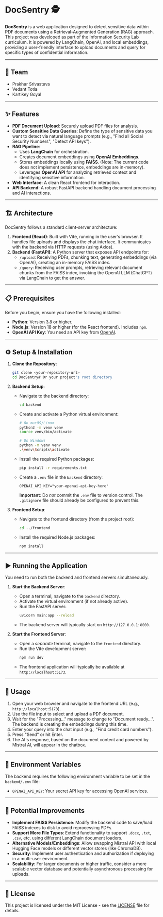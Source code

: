 # DocSentry 🕵️

**DocSentry** is a web application designed to detect sensitive data within PDF documents using a Retrieval-Augmented Generation (RAG) approach. This project was developed as part of the Information Security Lab curriculum. It is powered by LangChain, OpenAI, and local embeddings, providing a user-friendly interface to upload documents and query for specific types of confidential information.



---

## 👥 Team

* Prakhar Srivastava
* Vedant Totla
* Kartikey Goyal

---

## ✨ Features

* **PDF Document Upload**: Securely upload PDF files for analysis.
* **Custom Sensitive Data Queries**: Define the type of sensitive data you want to detect via natural language prompts (e.g., "Find all Social Security Numbers", "Detect API keys").
* **RAG Pipeline**:
    * Uses **LangChain** for orchestration.
    * Creates document embeddings using **OpenAI Embeddings**.
    * Stores embeddings locally using **FAISS**. (Note: The current code does not implement persistence, embeddings are in-memory).
    * Leverages **OpenAI API** for analyzing retrieved context and identifying sensitive information.
* **Web Interface**: A clean React frontend for interaction.
* **API Backend**: A robust FastAPI backend handling document processing and AI interactions.

---

## 🏗️ Architecture

DocSentry follows a standard client-server architecture:

1.  **Frontend (React)**: Built with Vite, running in the user's browser. It handles file uploads and displays the chat interface. It communicates with the backend via HTTP requests (using Axios).
2.  **Backend (FastAPI)**: A Python server that exposes API endpoints for:
    * `/upload`: Receiving PDFs, chunking text, generating embeddings (via OpenAI), creating an in-memory FAISS index.
    * `/query`: Receiving user prompts, retrieving relevant document chunks from the FAISS index, invoking the OpenAI LLM (ChatGPT) via LangChain to get the answer.
---

## 📋 Prerequisites

Before you begin, ensure you have the following installed:

* **Python**: Version 3.8 or higher.
* **Node.js**: Version 18 or higher (for the React frontend). Includes `npm`.
* **OpenAI API Key**: You need an API key from [OpenAI](https://platform.openai.com/).

---

## ⚙️ Setup & Installation

1.  **Clone the Repository**:
    ```bash
    git clone <your-repository-url>
    cd DocSentry# Or your project's root directory
    ```

2.  **Backend Setup**:
    * Navigate to the backend directory:
        ```bash
        cd backend
        ```
    * Create and activate a Python virtual environment:
        ```bash
        # On macOS/Linux
        python3 -m venv venv
        source venv/bin/activate

        # On Windows
        python -m venv venv
        .\venv\Scripts\activate
        ```
    * Install the required Python packages:
        ```bash
        pip install -r requirements.txt
        ```
    * Create a `.env` file in the `backend` directory:
        ```
        OPENAI_API_KEY="your-openai-api-key-here"
        ```
        **Important**: Do *not* commit the `.env` file to version control. The `.gitignore` file should already be configured to prevent this.

3.  **Frontend Setup**:
    * Navigate to the frontend directory (from the project root):
        ```bash
        cd ../frontend
        ```
    * Install the required Node.js packages:
        ```bash
        npm install
        ```

---

## ▶️ Running the Application

You need to run both the backend and frontend servers simultaneously.

1.  **Start the Backend Server**:
    * Open a terminal, navigate to the `backend` directory.
    * Activate the virtual environment (if not already active).
    * Run the FastAPI server:
        ```bash
        uvicorn main:app --reload
        ```
    * The backend server will typically start on `http://127.0.0.1:8000`.

2.  **Start the Frontend Server**:
    * Open a *separate* terminal, navigate to the `frontend` directory.
    * Run the Vite development server:
        ```bash
        npm run dev
        ```
    * The frontend application will typically be available at `http://localhost:5173`.

---

## 🚀 Usage

1.  Open your web browser and navigate to the frontend URL (e.g., `http://localhost:5173`).
2.  Use the file input to select and upload a PDF document.
3.  Wait for the "Processing..." message to change to "Document ready...". The backend is creating the embeddings during this time.
4.  Enter your query into the chat input (e.g., "Find credit card numbers").
5.  Press "Send" or hit Enter.
6.  The AI's response, based on the document content and powered by Mistral AI, will appear in the chatbox.

---

## 🔑 Environment Variables

The backend requires the following environment variable to be set in the `backend/.env` file:

* `OPENAI_API_KEY`: Your secret API key for accessing OpenAI services.

---

## 🔮 Potential Improvements

* **Implement FAISS Persistence**: Modify the backend code to save/load FAISS indexes to disk to avoid reprocessing PDFs.
* **Support More File Types**: Extend functionality to support `.docx`, `.txt`, `.csv`, etc. using different LangChain document loaders.
* **Alternative Models/Embeddings**: Allow swapping Mistral API with local Hugging Face models or different vector stores (like ChromaDB).
* **Security**: Implement user authentication and authorization if deploying in a multi-user environment.
* **Scalability**: For larger documents or higher traffic, consider a more scalable vector database and potentially asynchronous processing for uploads.

---

## 📄 License

This project is licensed under the MIT License - see the [LICENSE](LICENSE) file for details.
